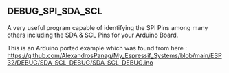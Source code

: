 DEBUG_SPI_SDA_SCL
-----------------------

A very useful program capable of identifying the SPI Pins among many others including the SDA & SCL Pins for your Arduino Board.


This is an Arduino ported example which was found from here : https://github.com/AlexandrosPanag/My_Espressif_Systems/blob/main/ESP32/DEBUG/SDA_SCL_DEBUG/SDA_SCL_DEBUG.ino
